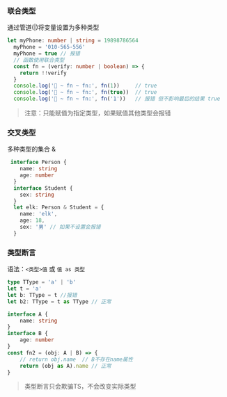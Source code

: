 

### 联合类型
通过管道(|)将变量设置为多种类型
````typescript
let myPhone: number | string = 19898786564
  myPhone = '010-565-556'
  myPhone = true // 报错
  // 函数使用联合类型
  const fn = (verify: number | boolean) => {
    return !!verify
  }
  console.log('🚀 ~ fn ~ fn:', fn(1))     // true
  console.log('🚀 ~ fn ~ fn:', fn(true))  // true
  console.log('🚀 ~ fn ~ fn:', fn('1'))   // 报错 但不影响最后的结果 true
````
>注意：只能赋值为指定类型，如果赋值其他类型会报错

### 交叉类型
多种类型的集合 &
````typescript
 interface Person {
    name: string
    age: number
  }
  interface Student {
    sex: string
  }
  let elk: Person & Student = {
    name: 'elk',
    age: 18,
    sex: '男' // 如果不设置会报错
  }
````

### 类型断言

语法：`<类型>值` 或 `值 as 类型`
````typescript
type TType = 'a' | 'b'
let t = 'a'
let b: TType = t //报错
let b2: TType = t as TType // 正常

interface A {
    name: string
}
interface B {
    age: number
}
const fn2 = (obj: A | B) => {
    // return obj.name  // B不存在name属性
    return (obj as A).name // 正常
}
````
>类型断言只会欺骗TS，不会改变实际类型